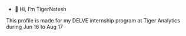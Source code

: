 - 👋 Hi, I’m TigerNatesh

This profile is made for my DELVE internship program at Tiger Analytics during Jun 16 to Aug 17
